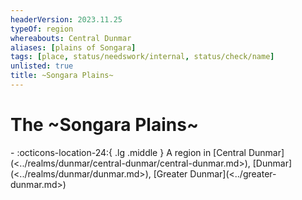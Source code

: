 ```yaml
---
headerVersion: 2023.11.25
typeOf: region
whereabouts: Central Dunmar
aliases: [plains of Songara]
tags: [place, status/needswork/internal, status/check/name]
unlisted: true
title: ~Songara Plains~
---
```

# The ~Songara Plains~
<div class="grid cards ext-narrow-margin ext-one-column" markdown>
-    :octicons-location-24:{ .lg .middle } A region in [Central Dunmar](<../realms/dunmar/central-dunmar/central-dunmar.md>), [Dunmar](<../realms/dunmar/dunmar.md>), [Greater Dunmar](<../greater-dunmar.md>)  
</div>




